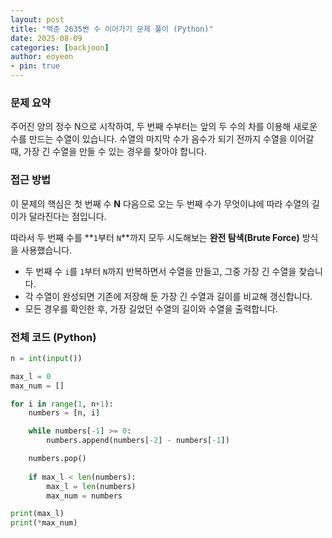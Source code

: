 ```yaml
---
layout: post
title: "백준 2635번 수 이어가기 문제 풀이 (Python)"
date: 2025-08-09
categories: [backjoon]
author: eoyeon
- pin: true
---
```


### 문제 요약
주어진 양의 정수 N으로 시작하여, 두 번째 수부터는 앞의 두 수의 차를 이용해 새로운 수를 만드는 수열이 있습니다. 수열의 마지막 수가 음수가 되기 전까지 수열을 이어갈 때, 가장 긴 수열을 만들 수 있는 경우를 찾아야 합니다.

### 접근 방법
이 문제의 핵심은 첫 번째 수 **N** 다음으로 오는 두 번째 수가 무엇이냐에 따라 수열의 길이가 달라진다는 점입니다.

따라서 두 번째 수를 **`1`부터 `N`**까지 모두 시도해보는 **완전 탐색(Brute Force)** 방식을 사용했습니다.
- 두 번째 수 `i`를 `1`부터 `N`까지 반복하면서 수열을 만들고, 그중 가장 긴 수열을 찾습니다.
- 각 수열이 완성되면 기존에 저장해 둔 가장 긴 수열과 길이를 비교해 갱신합니다.
- 모든 경우를 확인한 후, 가장 길었던 수열의 길이와 수열을 출력합니다.

### 전체 코드 (Python)

```python
n = int(input())

max_l = 0
max_num = []

for i in range(1, n+1):
    numbers = [n, i]

    while numbers[-1] >= 0:
        numbers.append(numbers[-2] - numbers[-1])

    numbers.pop()
    
    if max_l < len(numbers):
        max_l = len(numbers)
        max_num = numbers

print(max_l)
print(*max_num)
```